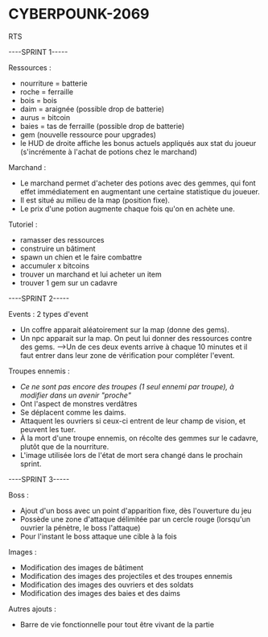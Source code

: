 # CYBERPOUNK-2069
RTS

----SPRINT 1-----

Ressources :
- nourriture = batterie
- roche = ferraille
- bois = bois
- daim = araignée (possible drop de batterie)
- aurus = bitcoin
- baies = tas de ferraille (possible drop de batterie)
- gem (nouvelle ressource pour upgrades)
- le HUD de droite affiche les bonus actuels appliqués aux stat du joueur (s'incrémente à l'achat de potions chez le marchand)

Marchand :
- Le marchand permet d'acheter des potions avec des gemmes, qui font effet immédiatement en augmentant une certaine statistique du joueuer.
- Il est situé au milieu de la map (position fixe).
- Le prix d'une potion augmente chaque fois qu'on en achète une. 

Tutoriel :
- ramasser des ressources
- construire un bâtiment
- spawn un chien et le faire combattre
- accumuler x bitcoins
- trouver un marchand et lui acheter un item
- trouver 1 gem sur un cadavre


----SPRINT 2-----

Events :
2 types d'event
- Un coffre apparait aléatoirement sur la map (donne des gems).
- Un npc apparait sur la map. On peut lui donner des ressources contre des gems.
-->Un de ces deux events arrive à chaque 10 minutes et il faut entrer dans leur zone de vérification pour compléter l'event.

Troupes ennemis :
- *Ce ne sont pas encore des troupes (1 seul ennemi par troupe), à modifier dans un avenir "proche"*
- Ont l'aspect de monstres verdâtres
- Se déplacent comme les daims.
- Attaquent les ouvriers si ceux-ci entrent de leur champ de vision, et peuvent les tuer.
- À la mort d'une troupe ennemis, on récolte des gemmes sur le cadavre, plutôt que de la nourriture.
- L'image utilisée lors de l'état de mort sera changé dans le prochain sprint.


----SPRINT 3-----

Boss :
- Ajout d'un boss avec un point d'apparition fixe, dès l'ouverture du jeu
- Possède une zone d'attaque délimitée par un cercle  rouge (lorsqu'un ouvrier la pénètre, le boss l'attaque)
- Pour l'instant le boss attaque une cible à la fois

Images :
- Modification des images de bâtiment
- Modification des images des projectiles et des troupes ennemis
- Modification des images des ouvriers et des soldats
- Modification des images des baies et des daims

Autres ajouts : 
- Barre de vie fonctionnelle pour tout être vivant de la partie 
